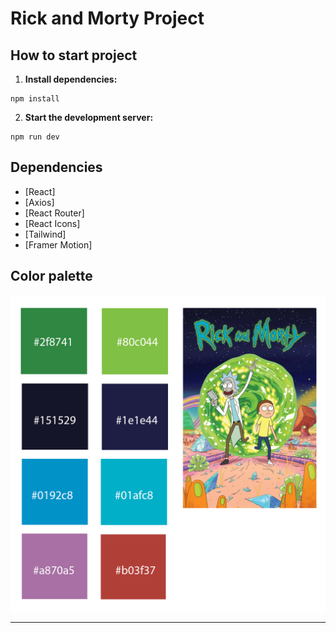 # Rick and Morty Project

## How to start project

1. **Install dependencies:**
  ``` 
  npm install
  ```

2. **Start the development server:**
  ```
  npm run dev
  ```

## Dependencies

- [React]
- [Axios]
- [React Router]
- [React Icons]
- [Tailwind]
- [Framer Motion]

## Color palette

![alt text](palette.png)

---
